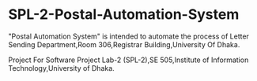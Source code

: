 # SPL-2-Postal-Automation-System

"Postal Automation System" is intended to automate the process of Letter Sending Department,Room 306,Registrar Building,University Of Dhaka. 

Project For Software Project Lab-2 (SPL-2),SE 505,Institute of Information Technology,University of Dhaka.
